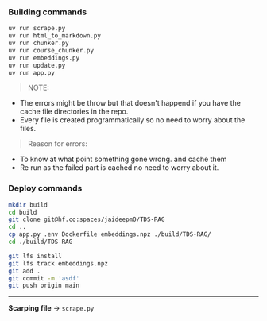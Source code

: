 
### Building commands
```bash
uv run scrape.py
uv run html_to_markdown.py
uv run chunker.py
uv run course_chunker.py
uv run embeddings.py
uv run update.py
uv run app.py
```

> NOTE:
- The errors might be throw but that doesn't happend if you have the cache file directories in the repo.
- Every file is created programmatically so no need to worry about the files.
> Reason for errors:
- To know at what point something gone wrong. and cache them
- Re run as the failed part is cached no need to worry about it.


### Deploy commands

```bash
mkdir build
cd build
git clone git@hf.co:spaces/jaideepm0/TDS-RAG 
cd ..
cp app.py .env Dockerfile embeddings.npz ./build/TDS-RAG/
cd ./build/TDS-RAG

git lfs install
git lfs track embeddings.npz
git add .
git commit -m 'asdf'
git push origin main
```

---

**Scarping file** -> `scrape.py`

